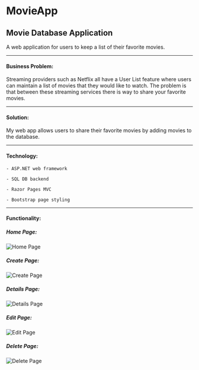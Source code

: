 # MovieApp

## Movie Database Application

A web application for users to keep a list of their favorite movies.

---

#### Business Problem:

Streaming providers such as Netflix all have a User List feature where users can maintain a list of movies that they would like to watch. The problem is that between these streaming services there is way to share your favorite movies.

---

#### Solution:

My web app allows users to share their favorite movies by adding movies to the database.

---

#### Technology:

    - ASP.NET web framework

    - SQL DB backend

    - Razor Pages MVC

    - Bootstrap page styling

---

#### Functionality:

##### Home Page:
![Home Page](https://github.com/SamEakin/RazorPages/screenshots-movie-app/home-screen.png)
##### Create Page:
![Create Page](https://github.com/SamEakin/RazorPages/screenshots-movie-app/create-screen.png)
##### Details Page:
![Details Page](https://github.com/SamEakin/RazorPages/screenshots-movie-app/details-screen.png)
##### Edit Page:
![Edit Page](https://github.com/SamEakin/RazorPages/screenshots-movie-app/edit-screen.png)
##### Delete Page:
![Delete Page](https://github.com/SamEakin/RazorPages/screenshots-movie-app/delete-screen.png)
